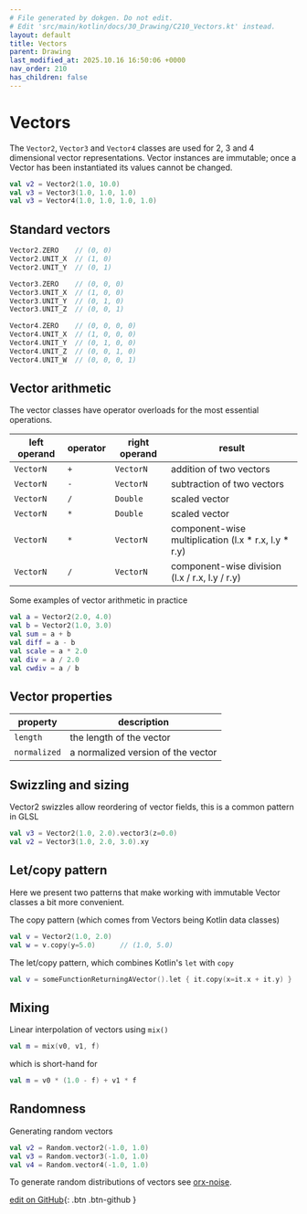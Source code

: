 ```yaml
---
# File generated by dokgen. Do not edit. 
# Edit 'src/main/kotlin/docs/30_Drawing/C210_Vectors.kt' instead.
layout: default
title: Vectors
parent: Drawing
last_modified_at: 2025.10.16 16:50:06 +0000
nav_order: 210
has_children: false
---
```

 
# Vectors

The `Vector2`, `Vector3` and `Vector4` classes are used for 2, 3 and 4 dimensional vector representations. Vector instances are immutable; once a Vector has been instantiated its values cannot be changed.

```kotlin
val v2 = Vector2(1.0, 10.0)
val v3 = Vector3(1.0, 1.0, 1.0)
val v3 = Vector4(1.0, 1.0, 1.0, 1.0)
```

## Standard vectors

```kotlin
Vector2.ZERO    // (0, 0)
Vector2.UNIT_X  // (1, 0)
Vector2.UNIT_Y  // (0, 1)

Vector3.ZERO    // (0, 0, 0)
Vector3.UNIT_X  // (1, 0, 0)
Vector3.UNIT_Y  // (0, 1, 0)
Vector3.UNIT_Z  // (0, 0, 1)

Vector4.ZERO    // (0, 0, 0, 0)
Vector4.UNIT_X  // (1, 0, 0, 0)
Vector4.UNIT_Y  // (0, 1, 0, 0)
Vector4.UNIT_Z  // (0, 0, 1, 0)
Vector4.UNIT_W  // (0, 0, 0, 1)
```

## Vector arithmetic
The vector classes have operator overloads for the most essential operations.

left operand | operator | right operand | result
-------------|----------|---------------|---------------------------
`VectorN`    | `+`      | `VectorN`     | addition of two vectors
`VectorN`    | `-`      | `VectorN`     | subtraction of two vectors
`VectorN`    | `/`      | `Double`      | scaled vector
`VectorN`    | `*`      | `Double`      | scaled vector
`VectorN`    | `*`      | `VectorN`     | component-wise multiplication (l.x * r.x, l.y * r.y)
`VectorN`    | `/`      | `VectorN`     | component-wise division (l.x / r.x, l.y / r.y)

Some examples of vector arithmetic in practice
```kotlin
val a = Vector2(2.0, 4.0)
val b = Vector2(1.0, 3.0)
val sum = a + b
val diff = a - b
val scale = a * 2.0
val div = a / 2.0
val cwdiv = a / b
```

## Vector properties

property     | description
-------------|-------------------------
`length`     | the length of the vector
`normalized` | a normalized version of the vector

## Swizzling and sizing

Vector2 swizzles allow reordering of vector fields, this is a common pattern in GLSL

```kotlin
val v3 = Vector2(1.0, 2.0).vector3(z=0.0)
val v2 = Vector3(1.0, 2.0, 3.0).xy
```

## Let/copy pattern

Here we present two patterns that make working with immutable Vector classes a bit more convenient.

The copy pattern (which comes from Vectors being Kotlin data classes)

```kotlin
val v = Vector2(1.0, 2.0)
val w = v.copy(y=5.0)      // (1.0, 5.0)
```

The let/copy pattern, which combines Kotlin's `let` with `copy`

```kotlin
val v = someFunctionReturningAVector().let { it.copy(x=it.x + it.y) }
```

## Mixing

Linear interpolation of vectors using `mix()`

```kotlin
val m = mix(v0, v1, f)
```

which is short-hand for
```kotlin
val m = v0 * (1.0 - f) + v1 * f
```

## Randomness

Generating random vectors

```kotlin
val v2 = Random.vector2(-1.0, 1.0)
val v3 = Random.vector3(-1.0, 1.0)
val v4 = Random.vector4(-1.0, 1.0)
```

To generate random distributions of vectors see 
[orx-noise](https://guide.openrndr.org/ORX/noise.html).
 

[edit on GitHub](https://github.com/openrndr/openrndr-guide/blob/main/src/main/kotlin/docs/30_Drawing/C210_Vectors.kt){: .btn .btn-github }